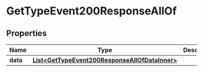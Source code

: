 

# GetTypeEvent200ResponseAllOf


## Properties

| Name | Type | Description | Notes |
|------------ | ------------- | ------------- | -------------|
|**data** | [**List&lt;GetTypeEvent200ResponseAllOfDataInner&gt;**](GetTypeEvent200ResponseAllOfDataInner.md) |  |  [optional] |



